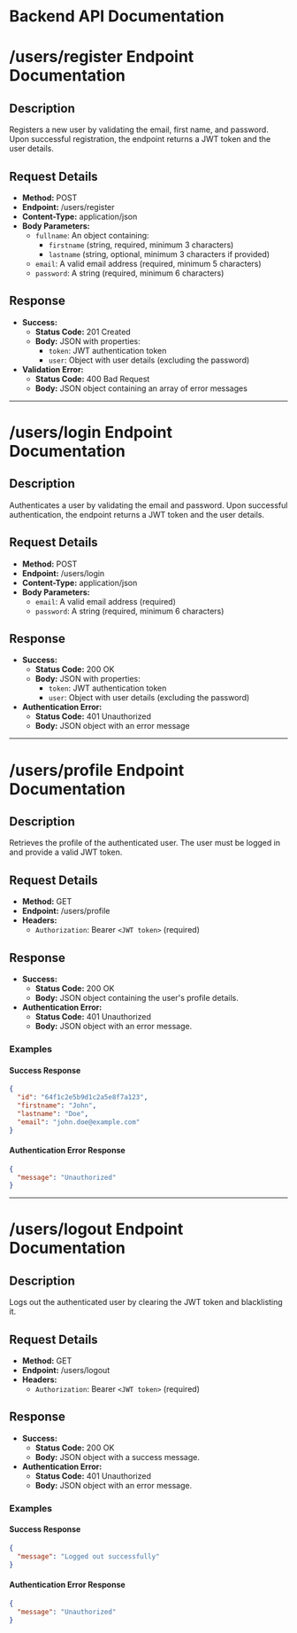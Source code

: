 # Backend API Documentation

# /users/register Endpoint Documentation

## Description
Registers a new user by validating the email, first name, and password. Upon successful registration, the endpoint returns a JWT token and the user details.

## Request Details
- **Method:** POST
- **Endpoint:** /users/register
- **Content-Type:** application/json
- **Body Parameters:**
  - `fullname`: An object containing:
    - `firstname` (string, required, minimum 3 characters)
    - `lastname` (string, optional, minimum 3 characters if provided)
  - `email`: A valid email address (required, minimum 5 characters)
  - `password`: A string (required, minimum 6 characters)

## Response
- **Success:**
  - **Status Code:** 201 Created
  - **Body:** JSON with properties:
    - `token`: JWT authentication token
    - `user`: Object with user details (excluding the password)
- **Validation Error:**
  - **Status Code:** 400 Bad Request
  - **Body:** JSON object containing an array of error messages

---

# /users/login Endpoint Documentation

## Description
Authenticates a user by validating the email and password. Upon successful authentication, the endpoint returns a JWT token and the user details.

## Request Details
- **Method:** POST
- **Endpoint:** /users/login
- **Content-Type:** application/json
- **Body Parameters:**
  - `email`: A valid email address (required)
  - `password`: A string (required, minimum 6 characters)

## Response
- **Success:**
  - **Status Code:** 200 OK
  - **Body:** JSON with properties:
    - `token`: JWT authentication token
    - `user`: Object with user details (excluding the password)
- **Authentication Error:**
  - **Status Code:** 401 Unauthorized
  - **Body:** JSON object with an error message

---

# /users/profile Endpoint Documentation

## Description
Retrieves the profile of the authenticated user. The user must be logged in and provide a valid JWT token.

## Request Details
- **Method:** GET
- **Endpoint:** /users/profile
- **Headers:**
  - `Authorization`: Bearer `<JWT token>` (required)

## Response
- **Success:**
  - **Status Code:** 200 OK
  - **Body:** JSON object containing the user's profile details.
- **Authentication Error:**
  - **Status Code:** 401 Unauthorized
  - **Body:** JSON object with an error message.

### Examples

#### Success Response
```json
{
  "id": "64f1c2e5b9d1c2a5e8f7a123",
  "firstname": "John",
  "lastname": "Doe",
  "email": "john.doe@example.com"
}
```

#### Authentication Error Response
```json
{
  "message": "Unauthorized"
}
```

---

# /users/logout Endpoint Documentation

## Description
Logs out the authenticated user by clearing the JWT token and blacklisting it.

## Request Details
- **Method:** GET
- **Endpoint:** /users/logout
- **Headers:**
  - `Authorization`: Bearer `<JWT token>` (required)

## Response
- **Success:**
  - **Status Code:** 200 OK
  - **Body:** JSON object with a success message.
- **Authentication Error:**
  - **Status Code:** 401 Unauthorized
  - **Body:** JSON object with an error message.

### Examples

#### Success Response
```json
{
  "message": "Logged out successfully"
}
```

#### Authentication Error Response
```json
{
  "message": "Unauthorized"
}
```